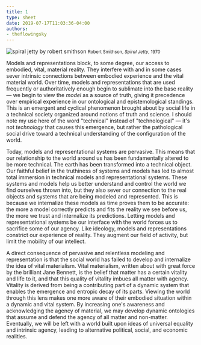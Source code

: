 ```yaml
---
title: 1
type: sheet
date: 2019-07-17T11:03:36-04:00
authors:
- theflowingsky
---
```

<div class="sheet__item">
<img src="/images/spiral-jetty.jpg" alt="spiral jetty by robert smithson">
<small>Robert Smithson, <em>Spiral Jetty</em>, 1970</small>
</div>
<div class="sheet__response">
<p>Models and representations block, to some degree, our access to embodied, vital, material reality. They interfere with and in some cases sever intrinsic connections between embodied experience and the vital material world. Over time, models and representations that are used frequently or authoritatively enough begin to sublimate into the base reality — we begin to view the <em>model</em> as a source of truth, giving it precedence over empirical experience in our ontological and epistemological standings. This is an emergent and cyclical phenomenon brought about by social life in a technical society organized around notions of truth and science. I should note my use here of the word "technical" instead of "technological" — it's not <em>technology</em> that causes this emergence, but rather the pathological social drive toward a technical understanding of the configuration of the world.</p>

<p>Today, models and representational systems are pervasive. This means that our relationship to the world around us has been fundamentally altered to be more technical. The earth has been transformed into a technical object. Our faithful belief in the truthiness of systems and models has led to almost total immersion in technical models and representational systems. These systems and models help us better understand and control the world we find ourselves thrown into, but they also sever our connection to the real objects and systems that are being modeled and represented. This is because we internalize these models as time proves them to be accurate: the more a model correctly predicts and fits the reality we see before us, the more we trust and internalize its predictions. Letting models and representational systems be our interface with the world forces us to sacrifice some of our agency. Like ideology, models and representations constrict our experience of reality. They augment our field of activity, but limit the mobility of our intellect.</p>

<p>A direct consequence of pervasive and relentless modeling and representation is that the social world has failed to develop and internalize the idea of vital materialism. Vital materialism, written about with great force by the brilliant Jane Bennett, is the belief that matter has a certain vitality and life to it, and that this quality of vitality imbues all matter with agency. Vitality is derived from being a contributing part of a dynamic system that enables the emergence and entropic decay of its parts. Viewing the world through this lens makes one more aware of their embodied situation within a dynamic and vital system. By increasing one's awareness and acknowledging the agency of material, we may develop dynamic ontologies that assume and defend the agency of all matter and non-matter. Eventually, we will be left with a world built upon ideas of universal equality and intrinsic agency, leading to alternative political, social, and economic realities.</p>
</div>